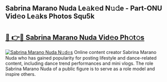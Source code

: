 ## Sabrina Marano Nuda Le𝚊k𝚎d N𝚞𝚍e - Part-ONU Vid𝚎o Le𝚊ks Photos Squ5k

# <h2><a href="http://fbfr2cg.evod.top/?m=Sabrina+Marano+Nuda">🔗 👉🔴 Sabrina Marano Nuda Vid𝚎o Ph𝚘t𝚘s</a></h2>

[![Sabrina Marano Nuda N𝚞d𝚎s](https://i.imgur.com/8V9OHl7.gif)](http://fbfr2cg.evod.top/?m=Sabrina+Marano+Nuda)
Online content creator Sabrina Marano Nuda who has gained popularity for posting lifestyle and dance-related content, including dance trend performances and mini vlogs. The role Sabrina Marano Nuda of a public figure is to serve as a role model and inspire others. 
